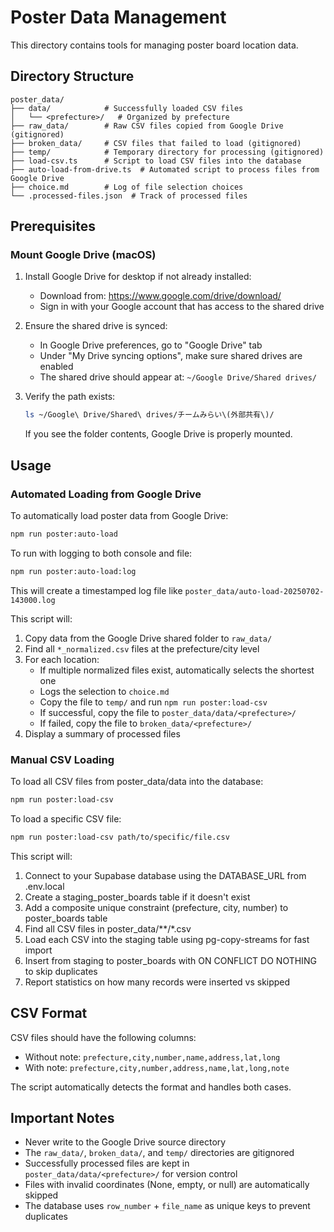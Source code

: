 # Poster Data Management

This directory contains tools for managing poster board location data.

## Directory Structure

```
poster_data/
├── data/            # Successfully loaded CSV files
│   └── <prefecture>/   # Organized by prefecture
├── raw_data/        # Raw CSV files copied from Google Drive (gitignored)
├── broken_data/     # CSV files that failed to load (gitignored)
├── temp/            # Temporary directory for processing (gitignored)
├── load-csv.ts      # Script to load CSV files into the database
├── auto-load-from-drive.ts  # Automated script to process files from Google Drive
├── choice.md        # Log of file selection choices
└── .processed-files.json  # Track of processed files
```

## Prerequisites

### Mount Google Drive (macOS)

1. Install Google Drive for desktop if not already installed:
   - Download from: https://www.google.com/drive/download/
   - Sign in with your Google account that has access to the shared drive

2. Ensure the shared drive is synced:
   - In Google Drive preferences, go to "Google Drive" tab
   - Under "My Drive syncing options", make sure shared drives are enabled
   - The shared drive should appear at: `~/Google Drive/Shared drives/`

3. Verify the path exists:
   ```bash
   ls ~/Google\ Drive/Shared\ drives/チームみらい\(外部共有\)/
   ```

   If you see the folder contents, Google Drive is properly mounted.

## Usage

### Automated Loading from Google Drive

To automatically load poster data from Google Drive:

```bash
npm run poster:auto-load
```

To run with logging to both console and file:

```bash
npm run poster:auto-load:log
```

This will create a timestamped log file like `poster_data/auto-load-20250702-143000.log`

This script will:
1. Copy data from the Google Drive shared folder to `raw_data/`
2. Find all `*_normalized.csv` files at the prefecture/city level
3. For each location:
   - If multiple normalized files exist, automatically selects the shortest one
   - Logs the selection to `choice.md`
   - Copy the file to `temp/` and run `npm run poster:load-csv`
   - If successful, copy the file to `poster_data/data/<prefecture>/`
   - If failed, copy the file to `broken_data/<prefecture>/`
4. Display a summary of processed files

### Manual CSV Loading

To load all CSV files from poster_data/data into the database:

```bash
npm run poster:load-csv
```

To load a specific CSV file:

```bash
npm run poster:load-csv path/to/specific/file.csv
```

This script will:
1. Connect to your Supabase database using the DATABASE_URL from .env.local
2. Create a staging_poster_boards table if it doesn't exist
3. Add a composite unique constraint (prefecture, city, number) to poster_boards table
4. Find all CSV files in poster_data/**/*.csv
5. Load each CSV into the staging table using pg-copy-streams for fast import
6. Insert from staging to poster_boards with ON CONFLICT DO NOTHING to skip duplicates
7. Report statistics on how many records were inserted vs skipped

## CSV Format

CSV files should have the following columns:
- Without note: `prefecture,city,number,name,address,lat,long`
- With note: `prefecture,city,number,address,name,lat,long,note`

The script automatically detects the format and handles both cases.

## Important Notes

- Never write to the Google Drive source directory
- The `raw_data/`, `broken_data/`, and `temp/` directories are gitignored
- Successfully processed files are kept in `poster_data/data/<prefecture>/` for version control
- Files with invalid coordinates (None, empty, or null) are automatically skipped
- The database uses `row_number` + `file_name` as unique keys to prevent duplicates
